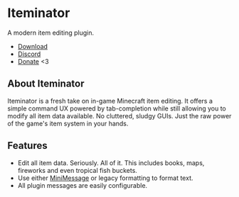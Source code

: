 # Iteminator
A modern item editing plugin.

* [Download](https://github.com/TehBrian/Iteminator/releases/latest)
* [Discord](https://thbn.me/discord)
* [Donate](https://github.com/sponsors/TehBrian) <3

## About Iteminator
Iteminator is a fresh take on in-game Minecraft item editing. It offers a simple
command UX powered by tab-completion while still allowing you to modify all item
data available. No cluttered, sludgy GUIs. Just the raw power of the game's item
system in your hands.

## Features

- Edit all item data. Seriously. All of it. This includes books, maps, fireworks
  and even tropical fish buckets.
- Use either [MiniMessage][MiniMessage] or legacy formatting to format text.
- All plugin messages are easily configurable.

[MiniMessage]: https://docs.adventure.kyori.net/minimessage.html
